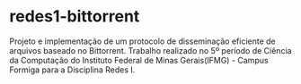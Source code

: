 # redes1-bittorrent
Projeto e implementação de um protocolo de disseminação eficiente de arquivos baseado no Bittorrent. Trabalho realizado no 5º período de Ciência da Computação do Instituto Federal de Minas Gerais(IFMG) - Campus Formiga para a Disciplina Redes I.
